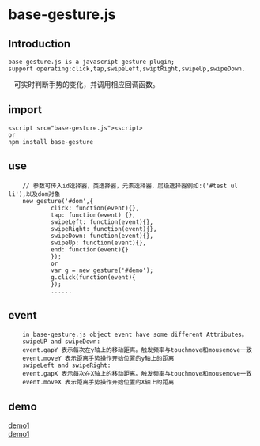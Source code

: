 base-gesture.js
=====
## Introduction
    base-gesture.js is a javascript gesture plugin;
    support operating:click,tap,swipeLeft,swiptRight,swipeUp,swipeDown.
    可实时判断手势的变化，并调用相应回调函数。
## import
    <script src="base-gesture.js"><script>
    or
    npm install base-gesture
## use
        // 参数可传入id选择器，类选择器，元素选择器，层级选择器例如:('#test ul li'),以及dom对象
        new gesture('#dom',{
                click: function(event){},
                tap: function(event) {}, 
                swipeLeft: function(event){}, 
                swipeRight: function(event){}, 
                swipeDown: function(event){},  
                swipeUp: function(event){},  
                end: function(event){}
                });
                or
                var g = new gesture('#demo');
                g.click(function(event){
                });
                ......
##  event
        in base-gesture.js object event have some different Attributes。
        swipeUP and swipeDown:
        event.gapY 表示每次在y轴上的移动距离。触发频率与touchmove和mousemove一致
        event.moveY 表示距离手势操作开始位置的y轴上的距离
        swipeLeft and swipeRight:
        event.gapX 表示每次在X轴上的移动距离。触发频率与touchmove和mousemove一致
        event.moveX 表示距离手势操作开始位置的X轴上的距离
## demo
   [demo1](http://www.home610.cn/demo/touch/index.html)<br>
   [demo1](http://www.home610.cn/demo/touch/demo.html)
    
    


